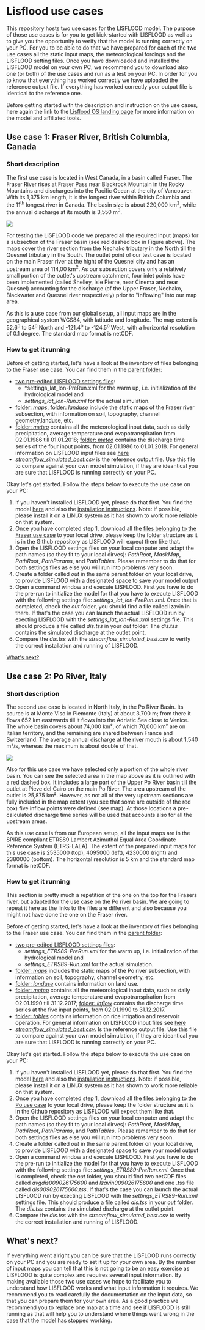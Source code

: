 # Lisflood use cases

This repository hosts two use cases for the LISFLOOD model. The purpose of those use cases is for you to get kick-started with LISFLOOD as well as to give you the opportunity to verify that the model is running correctly on your PC. For you to be able to do that we have prepared for each of the two use cases all the static input maps, the meteorological forcings and the LISFLOOD setting files. Once you have downloaded and installed the LISFLOOD model on your own PC, we recommend you to download also one (or both) of the use cases and run as a test on your PC. In order for you to know that everything has worked correctly we have uploaded the reference output file. If everything has worked correctly your output file is identical to the reference one.

Before getting started with the description and instruction on the use cases, here again the link to the [Lisflood OS landing page](https://ec-jrc.github.io/lisflood/) for more information on the model and affiliated tools.


## Use case 1: Fraser River, British Columbia, Canada  <a id="usecase1"></a>

### Short description 
The first use case is located in West Canada, in a basin called Fraser. The Fraser River rises at Fraser Pass near Blackrock Mountain in the Rocky Mountains and discharges into the Pacific Ocean at the city of Vancouver. With its 1,375 km length, it is the longest river within British Columbia and the 11<sup>th</sup> longest river in Canada. The basin size is about 220,000 km<sup>2</sup>, while the annual discharge at its mouth is 3,550 m<sup>3</sup>.

![](doc/FraserRiver.png)

For testing the LISFLOOD code we prepared all the required input (maps) for a subsection of the Fraser basin (see red dashed box in Figure above). The maps cover the river section from the Nechako tributary in the North till the Quesnel tributary in the South. The outlet point of our test case is located on the main Fraser river at the hight of the Quesnel city and has an upstream area of 114,00 km<sup>2</sup>. As our subsection covers only a relatively small portion of the outlet's upstream catchment, four inlet points have been implemented (called Shelley, Isle Pierre, near Cinema and near Quesnel) accounting for the discharge (of the Upper Fraser, Nechako, Blackwater and Quesnel river respectively) prior to "inflowing" into our map area.   

As this is a use case from our global setup, all input maps are in the geographical system WGS84, with latitude and longitude. The map extent is 52.6<sup>o</sup> to 54<sup>o</sup> North and -121.4<sup>o</sup> to -124.5<sup>o</sup> West, with a horizontal resolution of 0.1 degree. The standard map format is netCDF.


### How to get it running

Before of getting started, let's have a look at the inventory of files belonging to the Fraser use case. You can find them in the [parent folder](https://github.com/ec-jrc/lisflood-usecases/tree/master/LF_lat_lon_UseCase):
- [two pre-edited LISFLOOD settings files](https://github.com/ec-jrc/lisflood-usecases/tree/master/LF_lat_lon_UseCase):
  - *settings_lat_lon-PreRun.xml for the warm up, i.e. initialization of the hydrological model and 
  - *settings_lat_lon-Run.xml* for the actual simulation.
- [folder: *maps*](https://github.com/ec-jrc/lisflood-usecases/tree/master/LF_lat_lon_UseCase/maps), [folder: *landuse*](https://github.com/ec-jrc/lisflood-usecases/tree/master/LF_lat_lon_UseCase/landuse) include the static maps of the Fraser river subsection, with information on soil, topography, channel geometry,landuse, etc. 
- [folder: *meteo*](https://github.com/ec-jrc/lisflood-usecases/tree/master/LF_lat_lon_UseCase/meteo) contains all the meteorological input data, such as daily precipitation, average temperature and evapotranspiration from 02.01.1986 till 01.01.2018; [folder: *meteo*](https://github.com/ec-jrc/lisflood-usecases/tree/master/LF_lat_lon_UseCase/inflow) contains the discharge time series of the four input points, from 02.01.1986 to 01.01.2018.
For general information on LISFLOOD input files see [here](https://ec-jrc.github.io/lisflood-code/4_annex_input-files/)
- [*streamflow_simulated_best.csv*](https://github.com/ec-jrc/lisflood-usecases/blob/master/LF_lat_lon_UseCase/streamflow_simulated_best.csv) is the reference output file. Use this file to compare against your own model simulation, if they are ideantical you are sure that LISFLOOD is running correctly on your PC.

Okay let's get started. Follow the steps below to execute the use case on your PC: 
1. If you haven't installed LISFLOOD yet, please do that first. You find the model [here](https://github.com/ec-jrc/lisflood-code) and also the [installation instructions](https://ec-jrc.github.io/lisflood-code/3_step2_installation/). Note: if possible, please install it on a LINUX system as it has shown to work more reliable on that system. 
2. Once you have completed step 1, download all the [files belonging to the Fraser use case](https://github.com/ec-jrc/lisflood-usecases/tree/master/LF_lat_lon_UseCase) to your local drive, please keep the folder structure as it is in the Github repository as LISFLOOD will expect them like that. 
3. Open the LISFLOOD settings files on your local conputer and adapt the path names (so they fit to your local dirves): *PathRoot*, *MaskMap*, *PathRoot*, *PathParams*, and *PathTables*. Please remember to do that for both settings files as else you will run into problems very soon.
4. Create a folder called *out* in the same parent folder on your local drive, to provide LISFLOOD with a designated space to save your model output
5. Open a command window and execute LISFLOOD. First you have to do the pre-run to initialize the model for that you have to execute LISFLOOD with the following settings file: *settings_lat_lon-PreRun.xml*. Once that is completed, check the *out* folder, you should find a file called lzavin in there. If that's the case you can launch the actual LISFLOOD run by execting LISFLOOD with the *settings_lat_lon-Run.xml* settings file. This should produce a file called *dis.tss* in your *out* folder. The *dis.tss* contains the simulated discharge at the outlet point.
6. Compare the *dis.tss* with the *streamflow_simulated_best.csv* to verify the correct installation and running of LISFLOOD.

[What's next?](#next)


## Use case 2: Po River, Italy <a id="usecase2"></a>

### Short description 
The second use case is located in North Italy, in the Po River Basin. Its source is at Monte Viso in Piemonte (Italy) at about 3,700 m; from there it flows 652 km eastwards till it flows into the Adriatic Sea close to Venice. The whole basin covers about 74,000 km², of which 70,000 km² are on Italian territory, and the remaining are shared between France and Switzerland. The average annual discharge at the river mouth is about 1,540 m³/s, whereas the maximum is about double of that.

![](doc/PoRiver.png)

Also for this use case we have selected only a portion of the whole river basin. You can see the selected area in the map above as it is outlined with a red dashed box. It includes a large part of the Upper Po River basin till the outlet at Pieve del Cairo on the main Po River. The area upstream of the outlet is 25,875 km². However, as not all of the very upstream sections are fully included in the map extent (you see that some are outside of the red box) five inflow points were defined (see map). At those locations a pre-calculated discharge time series will be used that accounts also for all the upstream areas.

As this use case is from our European setup, all the input maps are in the SPIRE compliant ETRS89 Lambert Azimuthal Equal Area Coordinate Reference System (ETRS-LAEA). The extent of the prepared input maps for this use case is 2535000 (top), 4095000 (left), 4230000 (right) and 2380000 (bottom). The horizontal resolution is 5 km and the standard map format is netCDF.


### How to get it running

This section is pretty much a repetition of the one on the top for the Frasers river, but adapted for the use case on the Po river basin. We are going to repeat it here as the links to the files are different and also because you might not have done the one on the Fraser river.

Before of getting started, let's have a look at the inventory of files belonging to the Fraser use case. You can find them in the [parent folder](https://github.com/ec-jrc/lisflood-usecases/tree/master/LF_ETRS89_UseCase):
- [two pre-edited LISFLOOD settings files](https://github.com/ec-jrc/lisflood-usecases/tree/master/LF_ETRS89_UseCase):
  - *settings_ETRS89-PreRun.xml* for the warm up, i.e. initialization of the hydrological model and 
  - *settings_ETRS89-Run.xml* for the actual simulation.
- [folder: *maps*](https://github.com/ec-jrc/lisflood-usecases/tree/master/LF_ETRS89_UseCase/maps) includes the static maps of the Po river subsection, with information on soil, topography, channel geometry, etc. 
- [folder: *landuse*](https://github.com/ec-jrc/lisflood-usecases/tree/master/LF_ETRS89_UseCase/landuse) contains information on land use.
- [folder: *meteo*](https://github.com/ec-jrc/lisflood-usecases/tree/master/LF_ETRS89_UseCase/meteo) contains all the meteorological input data, such as daily precipitation, average temperature and evapotranspiration from 02.01.1990 till 31.12.2017; [folder: *inflow*](hhttps://github.com/ec-jrc/lisflood-usecases/tree/master/LF_ETRS89_UseCase/inflow) contains the discharge time series at the five input points, from 02.01.1990 to 31.12.2017.
- [folder: *tables*](https://github.com/ec-jrc/lisflood-usecases/tree/master/LF_ETRS89_UseCase/tables) contains information on rice irrigation and reservoir operation.
For general information on LISFLOOD input files see [here](https://ec-jrc.github.io/lisflood-code/4_annex_input-files/)
- [*streamflow_simulated_best.csv*](https://github.com/ec-jrc/lisflood-usecases/blob/master/LF_ETRS89_UseCase/streamflow_simulated_best.csv). Is the reference output file. Use this file to compare against your own model simulation, if they are ideantical you are sure that LISFLOOD is running correctly on your PC.

Okay let's get started. Follow the steps below to execute the use case on your PC: 
1. If you haven't installed LISFLOOD yet, please do that first. You find the model [here](https://github.com/ec-jrc/lisflood-code) and also the [installation instructions](https://ec-jrc.github.io/lisflood-code/3_step2_installation/). Note: if possible, please install it on a LINUX system as it has shown to work more reliable on that system. 
2. Once you have completed step 1, download all the [files belonging to the Po use case](https://github.com/ec-jrc/lisflood-usecases/tree/master/LF_ETRS89_UseCase) to your local drive, please keep the folder structure as it is in the Github repository as LISFLOOD will expect them like that. 
3. Open the LISFLOOD settings files on your local conputer and adapt the path names (so they fit to your local dirves): *PathRoot*, *MaskMap*, *PathRoot*, *PathParams*, and *PathTables*. Please remember to do that for both settings files as else you will run into problems very soon.
4. Create a folder called *out* in the same parent folder on your local drive, to provide LISFLOOD with a designated space to save your model output
5. Open a command window and execute LISFLOOD. First you have to do the pre-run to initialize the model for that you have to execute LISFLOOD with the following settings file: *settings_ETRS89-PreRun.xml*. Once that is completed, check the *out* folder, you should find two netCDF files called *avgdis009026175600* and *lzavin009026175600* and one .tss file called *dis009026175600.tss*. If that's the case you can launch the actual LISFLOOD run by execting LISFLOOD with the *settings_ETRS89-Run.xml* settings file. This should produce a file called *dis.tss* in your *out* folder. The *dis.tss* contains the simulated discharge at the outlet point.
6. Compare the *dis.tss* with the *streamflow_simulated_best.csv* to verify the correct installation and running of LISFLOOD.


## What's next? <a id="next"></a>

If everything went alright you can be sure that the LISFLOOD runs correctly on your PC and you are ready to set it up for your own area. By the number of input maps you can tell that this is not going to be an easy exercise as LISFLOOD is quite complex and requires several input information. By making available those two use cases we hope to facilitate you to understand how LISFLOOD works and what input information it requires. We recommend you to read carefully the documentation on the input data, so that you can prepare them for your own area. As a good practice we recommend you to replace one map at a time and see if LISFLOOD is still running as that will help you to understand where things went wrong in the case that the model has stopped working.
